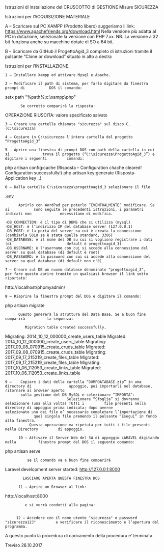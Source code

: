 Istruzioni di installazione del CRUSCOTTO di GESTIONE Misure SICUREZZA

Istruzioni per l’ACQUISIZIONE MATERIALE

A – Scaricare sul PC XAMPP (Prodotto libero) suggeriamo il link:
https://www.apachefriends.org/download.html
Nella versione più adatta al PC in dotazione, selezionate la versione con PHP 7.xx.
NB. La versione a 32 bit funziona anche su macchine dotate di SO a 64 bit.

B – Scaricare da GitHub il ProgettoAgid_3 completo di istruzioni tramite il pulsante “Clone or download” situato in alto a destra

Istruzioni per l’INSTALLAZIONE.

	1 – Installare Xampp ed attivare Mysql e Apache.

	2 – Modificare il path di sistema, per farlo digitare da finestra prompt di 	      DOS il comando:

setx path "%path%;c:\xampp\php\"

	       Se corretto comparirà la risposta:

OPERAZIONE RIUSCITA: valore specificato salvato

	3 – Creare una cartella chiamata "sicurezza" sul disco C. (C:\sicurezza)

	4 – Copiare in C:\sicurezza l'intera cartella del progetto 				       “ProgettoAgid_3”

	5 – Aprire una finestra di prompt DOS con path della cartella in cui si 		      trova il progetto (“C:\sicurezza\ProgettoAgid_3”) e digitare i seguenti 	      comandi:

php artisan config:cache (Risposta – Configuration chache cleared!
						            Configuration successfully!)
           php artisan key:generate (Risposta- Application key ..)

	6 – Dalla cartella C:\sicurezza\progettoagid_3 selezionare il file

.env

	      Aprirlo con WordPad per poterlo “EVENTUALMENTE” modificare. Se si 	      sono seguite le precedenti istruzioni, i parametri indicati non 		      necessitano di modifica.

	-DB_CONNECTION: è il tipo di DBMS che si utilizza (mysql)
	-DB_HOST: è l'indirizzo IP del database server (127.0.0.1)
	-DB_PORT: è la porta del server su cui è creata la connessione 					(cambiarla SOLO se è stata quella standard, 3306)
	-DB_DATABASE: è il nome del DB su cui si vogliono registrare i dati (di 			            default è progettoagid_3)
	-DB_USERNAME: è l'username con cui si accede alla connessione del 					  server su quel database (di default è root)
	-DB_PASSWORD: è la password con cui si accede alla connessione del 				      server su quel database (di default non c'è)

	7 – Creare sul DB un nuovo database denominato "progettoagid_3", 	      per fare questo aprire tramite un qualsiasi browser il link sotto 		      riportato:

http://localhost/phpmyadmin/

	
	8 – Riaprire la finestra prompt del DOS e digitare il comando:

php artisan migrate

	      Questo genererà la struttura del Data Base. Se a buon fine comparirà 	        la sequenza:
				
		     Migration table created successfully.
  Migrating: 2014_10_12_000000_create_users_table
  Migrated:  2014_10_12_000000_create_users_table
  Migrating: 2017_09_08_070915_create_cruds_table
  Migrated:  2017_09_08_070915_create_cruds_table
Migrating: 2017_09_17_215219_create_files_table
Migrated:  2017_09_17_215219_create_files_table
 Migrating: 2017_10_06_112053_create_links_table
 Migrated:  2017_10_06_112053_create_links_table

	9 –    Copiare i dati della cartella “DUMPDATABASE.zip” in una directory di      	        appoggio, poi importarli nel database, ritornare al browser aperto
 	       sulla gestione del DB MySQL e selezionare “IMPORTA”:
	                            Selezionare “Sfoglia” si dovranno selezionare (una alla volta) TUTTI i 	       file presenti nella directory di appoggio prima indicata; dopo averne 	       selezionato uno dei file e’ necessario completare l’importazione di 	
                 quel singolo file premendo il pulsante “Esegui” in fondo alla finestra.    
    	       Questa operazione va ripetuta per tutti i file presenti nella Directory 	       di appoggio.

          10 – Attivare il Server Web del SW di appoggio LARAVEL digitando nella 		  finestra prompt del DOS il seguente comando:

php artisan serve

	          se il comando va a buon fine comparirà

Laravel development server started: <http://127.0.0.1:8000>

			LASCIARE APERTA QUESTA FINESTRA DOS

          11 – Aprire un Browser al link:

http://localhost:8000

	         e si verrà condotti alla pagina:


         12 – Accedere con il nome utente "sicurezza" e password "sicurezza123" 		e verificare il riconoscimento e l’apertura del programma.


A questo punto la procedura di caricamento della procedura e’ terminata.



Treviso 28.10.2017


